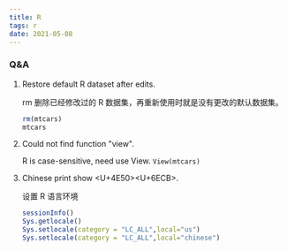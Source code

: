 ```yaml
---
title: R
tags: r
date: 2021-05-08
---
```


### Q&A

1. Restore default R dataset after edits.

    rm 删除已经修改过的 R 数据集，再重新使用时就是没有更改的默认数据集。

    ```R
    rm(mtcars)
    mtcars
    ```

2. Could not find function "view".

    R is case-sensitive, need use View. `View(mtcars)`

3. Chinese print show <U+4E50><U+6ECB>.

    设置 R 语言环境

    ```R
    sessionInfo()
    Sys.getlocale()
    Sys.setlocale(category = "LC_ALL",local="us")
    Sys.setlocale(category = "LC_ALL",local="chinese")
    ```
